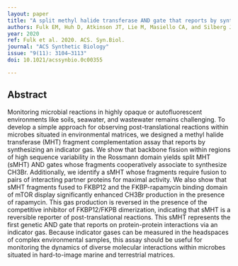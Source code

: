 ```yaml
---
layout: paper
title: "A split methyl halide transferase AND gate that reports by synthesizing an indicator gas"
authors: Fulk EM, Huh D, Atkinson JT, Lie M, Masiello CA, and Silberg JJ
year: 2020
ref: Fulk et al. 2020. ACS. Syn.Biol.
journal: "ACS Synthetic Biology"
issue: "9(11): 3104–3113"
doi: 10.1021/acssynbio.0c00355

---
```


## Abstract

Monitoring microbial reactions in highly opaque or autofluorescent environments like soils, seawater, and wastewater remains challenging. To develop a simple approach for observing post-translational reactions within microbes situated in environmental matrices, we designed a methyl halide transferase (MHT) fragment complementation assay that reports by synthesizing an indicator gas. We show that backbone fission within regions of high sequence variability in the Rossmann domain yields split MHT (sMHT) AND gates whose fragments cooperatively associate to synthesize CH3Br. Additionally, we identify a sMHT whose fragments require fusion to pairs of interacting partner proteins for maximal activity. We also show that sMHT fragments fused to FKBP12 and the FKBP-rapamycin binding domain of mTOR display significantly enhanced CH3Br production in the presence of rapamycin. This gas production is reversed in the presence of the competitive inhibitor of FKBP12/FKPB dimerization, indicating that sMHT is a reversible reporter of post-translational reactions. This sMHT represents the first genetic AND gate that reports on protein-protein interactions via an indicator gas. Because indicator gases can be measured in the headspaces of complex environmental samples, this assay should be useful for monitoring the dynamics of diverse molecular interactions within microbes situated in hard-to-image marine and terrestrial matrices.